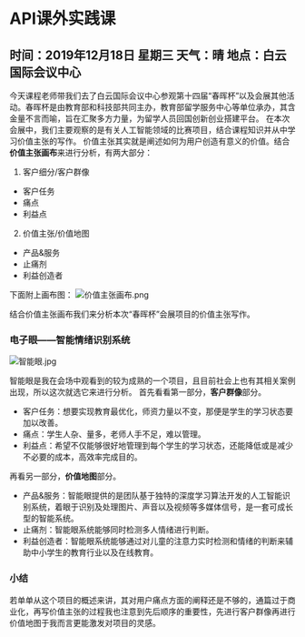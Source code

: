 # API课外实践课
时间：2019年12月18日 星期三
天气：晴
地点：白云国际会议中心
---
今天课程老师带我们去了白云国际会议中心参观第十四届“春晖杯”以及会展其他活动。春晖杯是由教育部和科技部共同主办，教育部留学服务中心等单位承办，其含金量不言而喻，旨在汇聚多方力量，为留学人员回国创新创业搭建平台。
在本次会展中，我们主要观察的是有关人工智能领域的比赛项目，结合课程知识并从中学习价值主张的写作。
价值主张其实就是阐述如何为用户创造有意义的价值。结合**价值主张画布**来进行分析，有两大部分：
1. 客户细分/客户群像
- 客户任务
- 痛点
- 利益点

2. 价值主张/价值地图
- 产品&服务
- 止痛剂
- 利益创造者

下面附上画布图：
![价值主张画布.png](https://upload-images.jianshu.io/upload_images/9860856-3276e5f4caea6d48.png?imageMogr2/auto-orient/strip%7CimageView2/2/w/1240)

结合价值主张画布我们来分析本次“春晖杯”会展项目的价值主张写作。
### 电子眼——智能情绪识别系统 
![智能眼.jpg](https://upload-images.jianshu.io/upload_images/9860856-16c38da76d0dabec.jpg?imageMogr2/auto-orient/strip%7CimageView2/2/w/1240)

智能眼是我在会场中观看到的较为成熟的一个项目，且目前社会上也有其相关案例出现，所以这次就选它来进行分析。
首先看看第一部分，**客户群像**部分。
- 客户任务：想要实现教育最优化，师资力量以不变，那便是学生的学习状态要加以改善。
- 痛点：学生人杂、量多，老师人手不足，难以管理。
- 利益点：希望不仅能够很好地管理到每个学生的学习状态，还能降低或是减少不必要的成本，高效率完成目的。

再看另一部分，**价值地图**部分。
- 产品&服务：智能眼提供的是团队基于独特的深度学习算法开发的人工智能识别系统，着眼于识别及处理图片、声音以及视频等多媒体信号，是一套可成长型的智能系统。
- 止痛剂：智能眼系统能够同时检测多人情绪进行判断。
- 利益创造者：智能眼系统能够通过对儿童的注意力实时检测和情绪的判断来辅助中小学生的教育行业以及在线教育。

### 小结 
若单单从这个项目的概述来讲，其对用户痛点方面的阐释还是不够的，通篇过于商业化，再写价值主张的过程我也注意到先后顺序的重要性，先进行客户群像再进行价值地图于我而言更能激发对项目的灵感。
